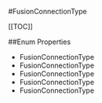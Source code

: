 #FusionConnectionType

[[TOC]]

##Enum Properties 

* FusionConnectionType
* FusionConnectionType
* FusionConnectionType
* FusionConnectionType
* FusionConnectionType